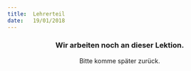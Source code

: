 ```yaml
---
title:  Lehrerteil
date:   19/01/2018
---
```


### <center>Wir arbeiten noch an dieser Lektion.</center>
<center>Bitte komme später zurück.</center>